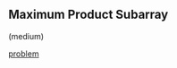 ## Maximum Product Subarray
(medium)

<a href="https://leetcode.com/problems/maximum-product-subarray/">problem</a>
